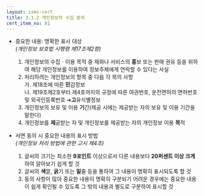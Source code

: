 ```yaml
---
layout: isms-cert
title: 3.1.2 개인정보의 수집 동의
cert_item_no: 81
---
```


- 중요한 내용: 명확한 표시 대상  
_(개인정보 보호법 시행령 제17조제2항)_
  1. 개인정보의 수집ㆍ이용 목적 중 재화나 서비스의 **홍**보 또는 판매 권유 등을 위하여 해당 개인정보를 이용하여 정보주체에게 연락할 수 있다는 사실
  2. 처리하려는 개인정보의 항목 중 다음 각 목의 사항  
    가. 제18조에 따른 **민**감정보  
    나. 제19조제2호부터 제4호까지의 규정에 따른 여권번호, 운전면허의 면허번호 및 외국인등록번호 ➔**고**유식별정보
  3. 개인정보의 보유 및 이용 **기**간(제공 시에는 제공받는 자의 보유 및 이용 기간을 말한다)
  4. 개인정보를 **제**공받는 자 및 개인정보를 제공받는 자의 개인정보 이용 **목**적

- 서면 동의 시 중요한 내용의 표시 방법  
_(개인정보 처리 방법에 관한 고시 제4조)_
  1. 글씨의 크기는 최소한 **9포인트** 이상으로서 다른 내용보다 **20퍼센트 이상 크게** 하여 알아보기 쉽게 할 것
  2. 글씨의 **색**깔, **굵**기 또는 **밑**줄 등을 통하여 그 내용이 명확히 표시되도록 할 것
  3. 동의 사항이 많아 중요한 내용이 명확히 구분되기 어려운 경우에는 중요한 내용이 쉽게 확인될 수 있도록 그 밖의 내용과 별도로 구분하여 표시할 것


